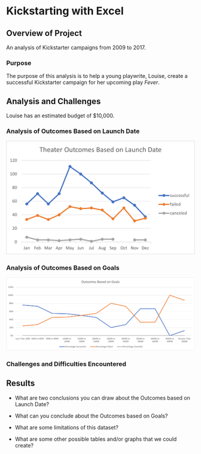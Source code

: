 # Kickstarting with Excel

## Overview of Project
An analysis of Kickstarter campaigns from 2009 to 2017. 
### Purpose
The purpose of this analysis is to help a young playwrite, Louise, create a successful Kickstarter campaign for her upcoming play *Fever*.
## Analysis and Challenges
Louise has an estimated budget of $10,000. 
### Analysis of Outcomes Based on Launch Date

![Theater Outcomes vs Launch Date Chart](https://github.com/BiscuitButter/kickstarter-analysis/blob/master/Resources/Theater_Outcomes_vs_Launch.png?raw=true)

### Analysis of Outcomes Based on Goals

![Outcomes vs Goals Chart](https://github.com/BiscuitButter/kickstarter-analysis/blob/master/Resources/Outcomes_vs_Goals.png?raw=true)

### Challenges and Difficulties Encountered

## Results

- What are two conclusions you can draw about the Outcomes based on Launch Date?

- What can you conclude about the Outcomes based on Goals?

- What are some limitations of this dataset?

- What are some other possible tables and/or graphs that we could create?
